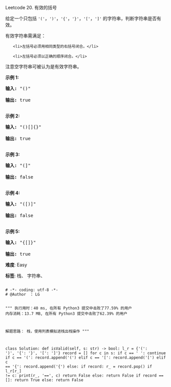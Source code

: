 Leetcode 20. 有效的括号
<p>给定一个只包括 <code>&#39;(&#39;</code>，<code>&#39;)&#39;</code>，<code>&#39;{&#39;</code>，<code>&#39;}&#39;</code>，<code>&#39;[&#39;</code>，<code>&#39;]&#39;</code>&nbsp;的字符串，判断字符串是否有效。</p>


<p>有效字符串需满足：</p>



<ol>

	<li>左括号必须用相同类型的右括号闭合。</li>

	<li>左括号必须以正确的顺序闭合。</li>

</ol>



<p>注意空字符串可被认为是有效字符串。</p>



<p><strong>示例 1:</strong></p>



<pre><strong>输入:</strong> &quot;()&quot;

<strong>输出:</strong> true

</pre>



<p><strong>示例&nbsp;2:</strong></p>



<pre><strong>输入:</strong> &quot;()[]{}&quot;

<strong>输出:</strong> true

</pre>



<p><strong>示例&nbsp;3:</strong></p>



<pre><strong>输入:</strong> &quot;(]&quot;

<strong>输出:</strong> false

</pre>



<p><strong>示例&nbsp;4:</strong></p>



<pre><strong>输入:</strong> &quot;([)]&quot;

<strong>输出:</strong> false

</pre>



<p><strong>示例&nbsp;5:</strong></p>



<pre><strong>输入:</strong> &quot;{[]}&quot;

<strong>输出:</strong> true</pre>





 **难度**: Easy



 **标签**: 栈、 字符串、 





<div class="hcb_wrap">
<pre class="prism undefined-numbers lang-python" data-lang="Python"><code>
# -*- coding: utf-8 -*-
# @Author  : LG

"""
执行用时：40 ms, 在所有 Python3 提交中击败了77.59% 的用户
内存消耗：13.7 MB, 在所有 Python3 提交中击败了62.39% 的用户

解题思路：
    栈，使用列表模拟进栈出栈操作
"""

class Solution:
    def isValid(self, s: str) -> bool:
        l_r = {'(': ')', '{': '}', '[': ']'}
        record = []
        for c in s:
            if c == ' ':
                continue
            if c == '(':
                record.append('(')
            elif c == '[':
                record.append('[')
            elif c == '{':
                record.append('{')
            else:
                if record:
                    r_ = record.pop()
                    if l_r[r_] != c:
                        print(r_, '==', c)
                        return False
                else:
                    return False
        if record == []:
            return True
        else:
            return False</code></pre></div>
